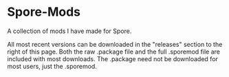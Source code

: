 # Spore-Mods

A collection of mods I have made for Spore.

All most recent versions can be downloaded in the "releases" section to the right of this page.
Both the raw .package file and the full .sporemod file are included with most downloads. The .package need not be downloaded for most users, just the .sporemod.
